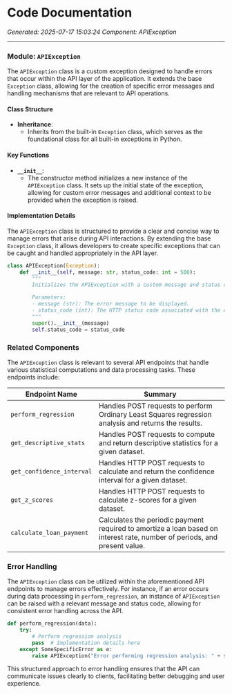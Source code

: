 # Code Documentation

*Generated: 2025-07-17 15:03:24*
*Component: APIException*

---

### Module: `APIException`

The `APIException` class is a custom exception designed to handle errors that occur within the API layer of the application. It extends the base `Exception` class, allowing for the creation of specific error messages and handling mechanisms that are relevant to API operations.

#### Class Structure

- **Inheritance**: 
  - Inherits from the built-in `Exception` class, which serves as the foundational class for all built-in exceptions in Python.

#### Key Functions

- **`__init__`**: 
  - The constructor method initializes a new instance of the `APIException` class. It sets up the initial state of the exception, allowing for custom error messages and additional context to be provided when the exception is raised.

#### Implementation Details

The `APIException` class is structured to provide a clear and concise way to manage errors that arise during API interactions. By extending the base `Exception` class, it allows developers to create specific exceptions that can be caught and handled appropriately in the API layer.

```python
class APIException(Exception):
    def __init__(self, message: str, status_code: int = 500):
        """
        Initializes the APIException with a custom message and status code.

        Parameters:
        - message (str): The error message to be displayed.
        - status_code (int): The HTTP status code associated with the error (default is 500).
        """
        super().__init__(message)
        self.status_code = status_code
```

### Related Components

The `APIException` class is relevant to several API endpoints that handle various statistical computations and data processing tasks. These endpoints include:

| Endpoint Name               | Summary                                                                                     |
|-----------------------------|---------------------------------------------------------------------------------------------|
| `perform_regression`        | Handles POST requests to perform Ordinary Least Squares regression analysis and returns the results. |
| `get_descriptive_stats`     | Handles POST requests to compute and return descriptive statistics for a given dataset.    |
| `get_confidence_interval`   | Handles HTTP POST requests to calculate and return the confidence interval for a given dataset. |
| `get_z_scores`             | Handles HTTP POST requests to calculate z-scores for a given dataset.                     |
| `calculate_loan_payment`    | Calculates the periodic payment required to amortize a loan based on interest rate, number of periods, and present value. |

### Error Handling

The `APIException` class can be utilized within the aforementioned API endpoints to manage errors effectively. For instance, if an error occurs during data processing in `perform_regression`, an instance of `APIException` can be raised with a relevant message and status code, allowing for consistent error handling across the API.

```python
def perform_regression(data):
    try:
        # Perform regression analysis
        pass  # Implementation details here
    except SomeSpecificError as e:
        raise APIException("Error performing regression analysis: " + str(e), status_code=400)
```

This structured approach to error handling ensures that the API can communicate issues clearly to clients, facilitating better debugging and user experience.